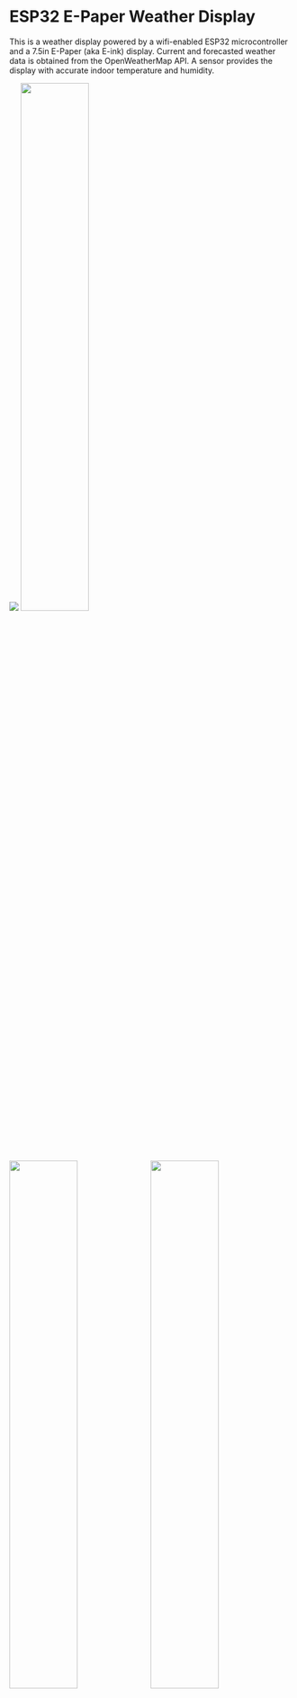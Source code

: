 # ESP32 E-Paper Weather Display

This is a weather display powered by a wifi-enabled ESP32 microcontroller and a 7.5in E-Paper (aka E-ink) display. Current and forecasted weather data is obtained from the OpenWeatherMap API. A sensor provides the display with accurate indoor temperature and humidity.

<p float="left">
  <img src="showcase/assembled-demo-raleigh-front.jpg" />
  <img src="showcase/assembled-demo-raleigh-side.jpg" width="49%" />
  <img src="showcase/assembled-demo-raleigh-back.jpg" width="49%" />
  <img src="showcase/assembled-demo-bottom-cover.jpg" width="49%" />
  <img src="showcase/assembled-demo-bottom-cover-removed.jpg" width="49%" />
</p>

The project draws ~14μA when sleeping and an estimated average of ~83mA during its ~15s wake period. The display can be configured to update as frequently as desired. When the refresh interval is set to 30 minutes, the device will run for >6 months on a single 5000mAh battery. The project displays accurate battery life percentage and can be recharged via a USB-C cable connected to a wall adapter or computer.

There are configuration options for everything from location, time/date formats, units, and language to air quality index scale and hourly outlook graph bounds.

The hourly outlook graph (bottom right) shows a line indicating temperature and shaded bars indicating probability of precipitation (or optionally volume of precipitation).

Here are two examples utilizing various configuration options:

<p float="left">
  <img src="showcase/demo-new-york.jpg" width="49%" />
  <img src="showcase/demo-london.jpg" width="49%" />
</p>

## Contents

- [Setup Guide](#setup-guide)
  - [Hardware](#hardware)
  - [Wiring](#wiring)
  - [Configuration, Compilation, and Upload](#configuration-compilation-and-upload)
  - [OpenWeatherMap API Key](#openweathermap-api-key)
- [Error Messages and Troubleshooting](#error-messages-and-troubleshooting)
  - [Low Battery](#low-battery)
  - [WiFi Connection](#wifi-connection)
  - [API Error](#api-error)
  - [Time Server Error](#time-server-error)
- [Licensing](#licensing)

## Setup Guide

### Hardware

7.5inch (800×480) E-Paper Display

- Advantages of E-Paper

  - Ultra Low Power Consumption - E-Paper (aka E-Ink) displays are ideal for low-power applications that do not require frequent display refreshes. E-Paper displays only draw power when refreshing the display and do not have a backlight. Images will remain on the screen even when power is removed.

- Limitations of E-Paper:

  - Colors - E-Paper has traditionally been limited to just black and white, but in recent years 3-color E-Paper screens have started showing up.

  - Refresh Times and Ghosting - E-Paper displays are highly susceptible to ghosting effects if refreshed too quickly. To avoid this, E-Paper displays often take a few seconds to refresh(4s for the unit used in this project) and will alternate between black and white a few times, which can be distracting.

- Panel support:

  Waveshare and Good Display make equivalent panels. Either variant will work.

  | Panel                                   | Resolution | Colors          | Notes                                                                                                 |
  | --------------------------------------- | ---------- | --------------- | ----------------------------------------------------------------------------------------------------- |
  | Waveshare 7.5in e-paper (v2)            | 800x480px  | Black/White     | Available [here](https://www.waveshare.com/product/7.5inch-e-paper.htm). (recommended)                |
  | Good Display 7.5in e-paper (GDEY075T7)  | 800x480px  | Black/White     | Available [here](https://www.aliexpress.com/item/3256802683908868.html). (recommended)                |
  | Waveshare 7.5in e-Paper (B)             | 800x480px  | Red/Black/White | Available [here](https://www.waveshare.com/product/7.5inch-e-paper-b.htm).                            |
  | Good Display 7.5in e-paper (GDEY075Z08) | 800x480px  | Red/Black/White | Available [here](https://www.aliexpress.com/item/3256803540460035.html).                              |
  | Waveshare 7.3in ACeP e-Paper (F)        | 800x480px  | 7-Color         | Available [here](https://www.waveshare.com/product/displays/e-paper/epaper-1/7.3inch-e-paper-f.htm).  |
  | Good Display 7.3in e-paper (GDEY073D46) | 800x480px  | 7-Color         | Available [here](https://www.aliexpress.com/item/3256805485098421.html).                              |
  | Waveshare 7.5in e-paper (v1)            | 640x384px  | Black/White     | Limited support. Some information not displayed, see [image](showcase/demo-waveshare75-version1.jpg). |
  | Good Display 7.5in e-paper (GDEW075T8)  | 640x384px  | Black/White     | Limited support. Some information not displayed, see [image](showcase/demo-waveshare75-version1.jpg). |

  This software has limited support for accent colors. E-paper panels with additional colors tend to have longer refresh times, which will reduce battery life.

DESPI-C02 Adapter Board

- No level converters, which makes it better for low-power use with 3.3V processors compared to the Waveshare HAT.

- The Waveshare HATs (rev 2.2/2.3) are not recommended. Their compatibility with this project is not regularly tested.

- https://www.e-paper-display.com/products_detail/productId=403.html
- https://www.aliexpress.us/item/3256804446769469.html

FireBeetle 2 ESP32-E Microcontroller

- Why the ESP32?

  - Onboard WiFi.

  - 520kB of RAM and 4MB of FLASH, enough to store lots of icons and fonts.

  - Low power consumption.

  - Small size, many small development boards available.

- Why the FireBeetle 2 ESP32-E

  - Drobot's FireBeetle ESP32 models are optimized for low-power consumption (<https://diyi0t.com/reduce-the-esp32-power-consumption/>). The Drobot's FireBeetle 2 ESP32-E variant offers USB-C, but older versions of the board with Micro-USB would work fine too.

  - Firebeetle ESP32 models include onboard charging circuitry for a 3.7v lithium-ion(LiPo) battery.

  - FireBeetle ESP32 models include onboard circuitry to monitor battery voltage of a battery connected to its JST-PH2.0 connector.

- <https://www.dfrobot.com/product-2195.html>

BME280 - Pressure, Temperature, and Humidity Sensor

- Provides accurate indoor temperature and humidity.

- Much faster than the DHT22, which requires a 2-second wait before reading temperature and humidity samples.

  3.7V Lipo Battery w/ 2 Pin JST Connector

- Size is up to you. I used a 5000mah battery so that the device can operate on a single charge for >6 months.

- The battery can be charged by plugging the FireBeetle ESP32 into the wall via the USB-C connector while the battery is plugged into the ESP32's JST connector.

  > **Warning**
  > The polarity of JST-PH2.0 connectors is not standardized! You may need to swap the order of the wires in the connector.

Stand/Frame

- You'll want a nice way to show off your project. Here are a few popular choices.
- DIY Wooden
  - I made a small stand by hollowing out a piece of wood from the bottom. On the back, I used a short USB extension cable so that I can charge the battery without needing to remove the components from the stand. I also wired a small reset button to refresh the display manually. Additionally, I 3d printed a cover for the bottom, which is held on by magnets. The E-paper screen is very thin, so I used a thin piece of acrylic to support it.
  - Measurements:
    - depth = 63mm <br>
      height = 49mm <br>
      width = 170.2mm (= width of the screen) <br>
      screen angle = 80deg <br>
      screen is 15mm from the front
- 3D Printable

  - Here is a list of community designs.

    | Contributor                                                          | Link                                                                                                     |
    | -------------------------------------------------------------------- | -------------------------------------------------------------------------------------------------------- |
    | [Kingfisher](https://www.printables.com/@Kingfisher_32821)           | [Printables](https://www.printables.com/model/1139047-weather-station-e-ink-frame)                       |
    | [Francois Allard](https://www.printables.com/@FrAllard_1585397)      | [Printables](https://www.printables.com/model/791477-weather-station-using-a-esp32)                      |
    | [3D Nate](https://www.printables.com/@3DNate_451157)                 | [Printables](https://www.printables.com/model/661183-e-ink-weather-station-frame)                        |
    | [Sven F.](https://github.com/Spanholz)                               | [Printables](https://www.printables.com/model/657756-case-for-esp32-weather-station)                     |
    | [Layers Studio](https://www.printables.com/@LayersStudio)            | [Printables](https://www.printables.com/model/655768-esp32-e-paper-weather-display-stand)                |
    | [PJ Veltri](https://www.printables.com/@PJVeltri_1590999)            | [Printables](https://www.printables.com/model/692944-base-and-display-holder-for-esp-32-e-paper-weather) |
    | [TheMeanCanEHdian](https://www.printables.com/@TheMeanCanEH_1207348) | [Printables](https://www.printables.com/model/841458-weather-display-enclosure)                          |
    | [MPHarms](https://www.thingiverse.com/mpharms/designs)               | [Thingiverse](https://www.thingiverse.com/thing:6666148)                                                 |
    | [Plaste-Metz](https://www.printables.com/@PlasteMetz_576567)         | [Printables](https://www.printables.com/model/1160924-weather-station-case)                              |

  - If you want to share your own 3D printable designs, your contributions are highly encouraged and welcome!

- Picture Frame

### Wiring

Pin connections are defined in [config.cpp](platformio/src/config.cpp).

If you are using the FireBeetle 2 ESP32-E, you can use the connections I used or change them how you would like.

I have included 2 wiring diagrams. One for the Waveshare HAT rev2.2 and another using the recommended DESPI-C02.

NOTE: Waveshare now ships revision 2.3 of their e-paper HAT (no longer rev 2.2 ). Rev 2.3 has an additional `PWR` pin (not depicted in the wiring diagrams below); connect this pin to 3.3V.

IMPORTANT: The Waveshare E-Paper Driver HAT has two physical switches that MUST be set correctly for the display to work.

- Display Config: Set switch to position B.

- Interface Config: Set switch to position 0.

IMPORTANT: The DESPI-C02 adapter has one physical switch that MUST be set correctly for the display to work.

- RESE: Set switch to position 0.47.

Cut the low power pad for even longer battery life.

- From <https://wiki.dfrobot.com/FireBeetle_Board_ESP32_E_SKU_DFR0654>

  > Low Power Pad: This pad is specially designed for low power consumption. It is connected by default. You can cut off the thin wire in the middle with a knife to disconnect it. After disconnection, the static power consumption can be reduced by 500 μA. The power consumption can be reduced to 13 μA after controlling the maincontroller enter the sleep mode through the program. Note: when the pad is disconnected, you can only drive RGB LED light via the USB Power supply.

<p float="left">
  <img src="showcase/wiring_diagram_despi-c02.png" width="49%" />
  <img src="showcase/wiring_diagram_waveshare_rev22.png" width="49%" />
  <img src="showcase/demo-tucson.jpg" width="32%" />
</p>

### Configuration, Compilation, and Upload

PlatformIO for VSCode is used for managing dependencies, code compilation, and uploading to ESP32.

1. Clone this repository or download and extract the .zip.

2. Install VSCode.

3. Follow these instructions to install the PlatformIO extension for VSCode: <https://platformio.org/install/ide?install=vscode>

4. Open the project in VSCode.

   a. File > Open Folder...

   b. Navigate to this project and select the folder called "platformio".

5. Configure Options.

   - Most configuration options are located in [config.cpp](platformio/src/config.cpp), with a few in [config.h](platformio/include/config.h) and [credentials.h](platformio/include/credentials.h). Locale/language options can also be found in include/locales/locale\_\*.inc.

   - First copy `platformio/include/credentials.h.template` to `platformio/include/credentials.h`

   - Important settings to configure in credentials.h:

     - WiFi credentials (ssid, password).

     - Open Weather Map API key (it's free, see next section for important notes about obtaining an API key).

     - Latitude and longitude.

   - Important settings to configure in config.cpp:

     - Time and date formats.

     - Sleep duration.

     - Pin connections for E-Paper (SPI), BME280 (I2C), and battery voltage (ADC).

   - Important settings to configure in config.h:

     - Units (Metric or Imperial).

   - Comments explain each option in detail.

6. Build and Upload Code.

   a. Connect ESP32 to your computer via USB.

   b. Click the upload arrow along the bottom of the VSCode window. (Should say "PlatformIO: Upload" if you hover over it.)

   - PlatformIO will automatically download the required third-party libraries, compile, and upload the code. :)

   - You will only see this if you have the PlatformIO extension installed.

   - If using a FireBeetle 2 ESP32-E and you receive the error `Wrong boot mode detected (0x13)! The chip needs to be in download mode.` unplug the power from the board, connect GPIO0 ([labeled 0/D5](https://wiki.dfrobot.com/FireBeetle_Board_ESP32_E_SKU_DFR0654#target_5)) to GND, and power it back up to put the board in download mode.

   - If you are getting other errors during the upload process, you may need to install drivers to allow you to upload code to the ESP32.
### OpenWeatherMap API Key

Sign up here to get an API key; it's free. <https://openweathermap.org/api>

This project will make calls to 2 different APIs ("One Call" and "Air Pollution").

- The One Call API 3.0 is only included in the "One Call by Call" subscription. This separate subscription includes 1,000 calls/day for free and allows you to pay only for the number of API calls made to this product.

Here's how to subscribe and avoid any credit card changes:

- Go to <https://home.openweathermap.org/subscriptions/billing_info/onecall_30/base?key=base&service=onecall_30>
- Follow the instructions to complete the subscription.
- Go to <https://home.openweathermap.org/subscriptions> and set the "Calls per day (no more than)" to 1,000. This ensures you will never overrun the free calls.

## Error Messages and Troubleshooting

### Low Battery

<img src="showcase/demo-error-low-battery.jpg" align="left" width="25%" />
This error screen appears once the battery voltage has fallen below LOW_BATTERY_VOLTAGE (default = 3.20v). The display will not refresh again until it detects battery voltage above LOW_BATTERY_VOLTAGE. When battery voltage is between LOW_BATTERY_VOLTAGE and VERY_LOW_BATTERY_VOLTAGE (default = 3.10v) the esp32 will deep-sleep for periods of LOW_BATTERY_SLEEP_INTERVAL (default = 30min) before checking battery voltage again. If the battery voltage falls between LOW_BATTERY_SLEEP_INTERVAL and CRIT_LOW_BATTERY_VOLTAGE (default = 3.00v), then the display will deep-sleep for periods VERY_LOW_BATTERY_SLEEP_INTERVAL (default = 120min). If battery voltage falls below CRIT_LOW_BATTERY_VOLTAGE, then the esp32 will enter hibernate mode and will require a manual push of the reset (RST) button to begin updating again.

<br clear="left"/>

### WiFi Connection

<img src="showcase/demo-error-wifi.jpg" align="left" width="25%" />
This error screen appears when the ESP32 fails to connect to WiFi. If the message reads "WiFi Connection Failed" this might indicate an incorrect password. If the message reads "SSID Not Available" this might indicate that you mistyped the SSID or that the esp32 is out of the range of the access point. The esp32 will retry once every SLEEP_DURATION (default = 30min).

<br clear="left"/>

### API Error

<img src="showcase/demo-error-api.jpg" align="left" width="25%" />
This error screen appears if an error (client or server) occurs when making an API request to OpenWeatherMap. The second line will give the error code followed by a descriptor phrase. Positive error codes correspond to HTTP response status codes, while error codes <= 0 indicate a client(esp32) error. The esp32 will retry once every SLEEP_DURATION (default = 30min).
<br/><br/>
In the example shown to the left, "401: Unauthorized" may be the result of an incorrect API key or that you are attempting to use the One Call v3 API without the proper account setup.

<br clear="left"/>

### Time Server Error

<img src="showcase/demo-error-time.jpg" align="left" width="25%" />
This error screen appears when the esp32 fails to fetch the time from NTP_SERVER_1/NTP_SERVER_2. This error sometimes occurs immediately after uploading to the esp32; in this case, just hit the reset button or wait for SLEEP_DURATION (default = 30min) and the esp32 to automatically retry. If the error persists, try selecting closer/lower latency time servers or increasing NTP_TIMEOUT.

<br clear="left"/>

## Licensing

esp32-weather-epd is licensed under the [GNU General Public License v3.0](LICENSE) with tools, fonts, and icons whose licenses are as follows:

| Name                                                                                                          | License                                                                                         | Description                                                                                           |
| ------------------------------------------------------------------------------------------------------------- | ----------------------------------------------------------------------------------------------- | ----------------------------------------------------------------------------------------------------- |
| [Adafruit-GFX-Library: fontconvert](https://github.com/adafruit/Adafruit-GFX-Library/tree/master/fontconvert) | [BSD License](fonts/fontconvert/license.txt)                                                    | CLI tool for preprocessing fonts to be used with the Adafruit_GFX Arduino library.                    |
| [pollutant-concentration-to-aqi](https://github.com/lmarzen/pollutant-concentration-to-aqi)                   | [GNU Lesser General Public License v2.1](platformio/lib/pollutant-concentration-to-aqi/LICENSE) | C library that converts pollutant concentrations to Air Quality Index(AQI).                           |
| [GNU FreeFont](https://www.gnu.org/software/freefont/)                                                        | [GNU General Public License v3.0](https://www.gnu.org/software/freefont/license.html)           | Font Family                                                                                           |
| [Lato](https://fonts.google.com/specimen/Lato)                                                                | [SIL OFL v1.1](http://scripts.sil.org/OFL)                                                      | Font Family                                                                                           |
| [Montserrat](https://fonts.google.com/specimen/Montserrat)                                                    | [SIL OFL v1.1](http://scripts.sil.org/OFL)                                                      | Font Family                                                                                           |
| [Open Sans](https://fonts.google.com/specimen/Open+Sans)                                                      | [SIL OFL v1.1](http://scripts.sil.org/OFL)                                                      | Font Family                                                                                           |
| [Poppins](https://fonts.google.com/specimen/Poppins)                                                          | [SIL OFL v1.1](http://scripts.sil.org/OFL)                                                      | Font Family                                                                                           |
| [Quicksand](https://fonts.google.com/specimen/Quicksand)                                                      | [SIL OFL v1.1](http://scripts.sil.org/OFL)                                                      | Font Family                                                                                           |
| [Raleway](https://fonts.google.com/specimen/Raleway)                                                          | [SIL OFL v1.1](http://scripts.sil.org/OFL)                                                      | Font Family                                                                                           |
| [Roboto](https://fonts.google.com/specimen/Roboto)                                                            | [Apache License v2.0](https://www.apache.org/licenses/LICENSE-2.0)                              | Font Family                                                                                           |
| [Roboto Mono](https://fonts.google.com/specimen/Roboto+Mono)                                                  | [Apache License v2.0](https://www.apache.org/licenses/LICENSE-2.0)                              | Font Family                                                                                           |
| [Roboto Slab](https://fonts.google.com/specimen/Roboto+Slab)                                                  | [Apache License v2.0](https://www.apache.org/licenses/LICENSE-2.0)                              | Font Family                                                                                           |
| [Ubuntu font](https://design.ubuntu.com/font)                                                                 | [Ubuntu Font Licence v1.0](https://ubuntu.com/legal/font-licence)                               | Font Family                                                                                           |
| [Weather Themed Icons](https://github.com/erikflowers/weather-icons)                                          | [SIL OFL v1.1](http://scripts.sil.org/OFL)                                                      | (wi-\*\*.svg) Weather icon family by Lukas Bischoff/Erik Flowers.                                     |
| [Google Icons](https://fonts.google.com/icons)                                                                | [Apache License v2.0](https://www.apache.org/licenses/LICENSE-2.0)                              | (battery\*\*.svg, visibility_icon.svg) Battery and visibility icons from Google Icons.                |
| [Biological Hazard Symbol](https://svgsilh.com/image/37775.html)                                              | [CC0 v1.0](https://en.wikipedia.org/wiki/Public_domain)                                         | (biological_hazard_symbol.svg) Biohazard icon.                                                        |
| [House Icon](https://seekicon.com/free-icon/house_16)                                                         | [MIT License](http://opensource.org/licenses/mit-license.html)                                  | (house.svg) House icon.                                                                               |
| [Indoor Temerature/Humidity Icons](icons/svg)                                                                 | [SIL OFL v1.1](http://scripts.sil.org/OFL)                                                      | (house\_\*\*.svg) Indoor temerature/humidity icons.                                                   |
| [Ionizing Radiation Symbol](https://svgsilh.com/image/309911.html)                                            | [CC0 v1.0](https://creativecommons.org/publicdomain/zero/1.0/)                                  | (ionizing_radiation_symbol.svg) Ionizing radiation icons.                                             |
| [Phosphor Icons](https://github.com/phosphor-icons/homepage)                                                  | [MIT License](http://opensource.org/licenses/mit-license.html)                                  | (wifi\*\*.svg, warning_icon.svg, error_icon.svg) WiFi, Warning, and Error icons from Phosphor Icons.  |
| [Wind Direction Icon](https://www.onlinewebfonts.com/icon/251550)                                             | [CC BY v3.0](http://creativecommons.org/licenses/by/3.0)                                        | (meteorological*wind_direction*\*\*deg.svg) Meteorological wind direction icon from Online Web Fonts. |
